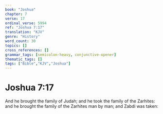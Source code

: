 ```yaml
---
book: "Joshua"
chapter: 7
verse: 17
ordinal_verse: 5994
ref: "Joshua 7:17"
translation: "KJV"
genre: "History"
word_count: 30
topics: []
cross_references: []
grammar_tags: [semicolon-heavy, conjunctive-opener]
thematic_tags: []
tags: ["Bible","KJV","Joshua"]
---
```


# Joshua 7:17

And he brought the family of Judah; and he took the family of the Zarhites: and he brought the family of the Zarhites man by man; and Zabdi was taken:
